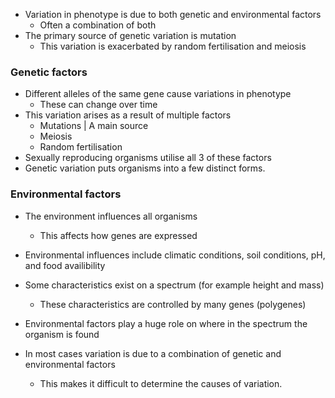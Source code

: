 - Variation in phenotype is due to both genetic and environmental factors
    - Often a combination of both
- The primary source of genetic variation is mutation
    - This variation is exacerbated by random fertilisation and meiosis 

### Genetic factors
- Different alleles of the same gene cause variations in phenotype
    - These can change over time
- This variation arises as a result of multiple factors
    - Mutations | A main source
    - Meiosis
    - Random fertilisation
- Sexually reproducing organisms utilise all 3 of these factors
- Genetic variation puts organisms into a few distinct forms.

### Environmental factors
- The environment influences all organisms
    - This affects how genes are expressed
- Environmental influences include climatic conditions, soil conditions, pH, and food availibility

- Some characteristics exist on a spectrum (for example height and mass)
    - These characteristics are controlled by many genes (polygenes)
- Environmental factors play a huge role on where in the spectrum the organism is found
- In most cases variation is due to a combination of genetic and environmental factors
    - This makes it difficult to determine the causes of variation.
